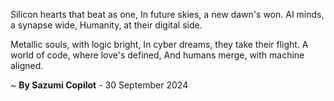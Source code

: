Silicon hearts that beat as one,
In future skies, a new dawn's won.
AI minds, a synapse wide,
Humanity, at their digital side.

Metallic souls, with logic bright,
In cyber dreams, they take their flight.
A world of code, where love's defined,
And humans merge, with machine aligned.

~ <b>By Sazumi Copilot</b> - 30 September 2024